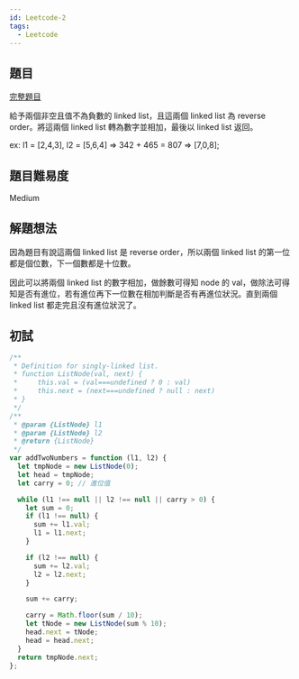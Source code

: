 ```yaml
---
id: Leetcode-2
tags:
  - Leetcode
---
```


## 題目

[完整題目](https://leetcode.com/problems/add-two-numbers/)

給予兩個非空且值不為負數的 linked list，且這兩個 linked list 為 reverse order。將這兩個 linked list 轉為數字並相加，最後以 linked list 返回。

ex: l1 = [2,4,3], l2 = [5,6,4] => 342 + 465 = 807 => [7,0,8];

## 題目難易度

Medium

## 解題想法

因為題目有說這兩個 linked list 是 reverse order，所以兩個 linked list 的第一位都是個位數，下一個數都是十位數。

因此可以將兩個 linked list 的數字相加，做餘數可得知 node 的 val，做除法可得知是否有進位，若有進位再下一位數在相加判斷是否有再進位狀況。直到兩個 linked list 都走完且沒有進位狀況了。

## 初試

```javascript
/**
 * Definition for singly-linked list.
 * function ListNode(val, next) {
 *     this.val = (val===undefined ? 0 : val)
 *     this.next = (next===undefined ? null : next)
 * }
 */
/**
 * @param {ListNode} l1
 * @param {ListNode} l2
 * @return {ListNode}
 */
var addTwoNumbers = function (l1, l2) {
  let tmpNode = new ListNode(0);
  let head = tmpNode;
  let carry = 0; // 進位值

  while (l1 !== null || l2 !== null || carry > 0) {
    let sum = 0;
    if (l1 !== null) {
      sum += l1.val;
      l1 = l1.next;
    }

    if (l2 !== null) {
      sum += l2.val;
      l2 = l2.next;
    }

    sum += carry;

    carry = Math.floor(sum / 10);
    let tNode = new ListNode(sum % 10);
    head.next = tNode;
    head = head.next;
  }
  return tmpNode.next;
};
```

